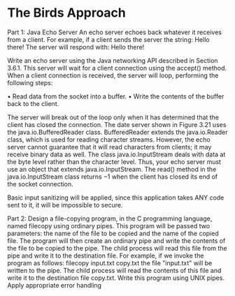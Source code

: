 # The Birds Approach

Part 1:
Java Echo Server
An echo server echoes back whatever it receives from a client. For example, if a client sends the server the string: Hello there! The server will respond with: Hello there!

Write an echo server using the Java networking API described in Section 3.6.1. This server will wait for a client connection using the accept() method. When a client connection is received, the server will loop, performing the following steps:

• Read data from the socket into a buffer. • Write the contents of the buffer back to the client.

The server will break out of the loop only when it has determined that the client has closed the connection. The date server shown in Figure 3.21 uses the java.io.BufferedReader class. BufferedReader extends the java.io.Reader class, which is used for reading character streams. However, the echo server cannot guarantee that it will read characters from clients; it may receive binary data as well. The class java.io.InputStream deals with data at the byte level rather than the character level. Thus, your echo server must use an object that extends java.io.InputStream. The read() method in the java.io.InputStream class returns −1 when the client has closed its end of the socket connection.

Basic input sanitizing will be applied, since this application takes ANY code sent to it, it will be impossible to secure.

Part 2:
Design a file-copying program, in the C programming language, named filecopy using ordinary pipes. This program will be passed two parameters: the name of the file to be copied and the name of the copied file. The program will then create an ordinary pipe and write the contents of the file to be copied to the pipe. The child process will read this file from the pipe and write it to the destination file. For example, if we invoke the program as follows:
filecopy input.txt copy.txt
the file "input.txt" will be written to the pipe. The child process will read the contents of this file and write it to the destination file copy.txt. Write this program using UNIX pipes. Apply appropriate error handling
